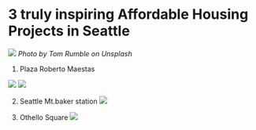 
# 3 truly inspiring Affordable Housing Projects in Seattle
![](affordablehousing00.jpg)
*Photo by Tom Rumble on Unsplash*

1. Plaza Roberto Maestas

![](affordablehousing01.jpg)
![](affordablehousing02.jpg)

2. Seattle Mt.baker station
![](affordablehousing03.jpg)

3. Othello Square
![](affordablehousing04.jpg)
